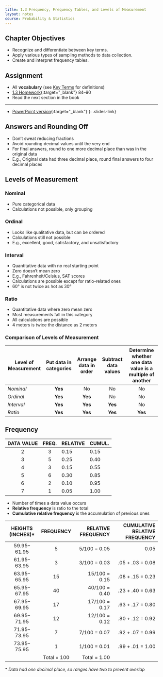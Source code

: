 ```yaml
---
title: 1.3 Frequency, Frequency Tables, and Levels of Measurement
layout: notes
course: Probability & Statistics
---
```


## Chapter Objectives

- Recognize and differentiate between key terms.
- Apply various types of sampling methods to data collection.
- Create and interpret frequency tables.

## Assignment

- All **vocabulary** (see [Key Terms](https://openstax.org/books/statistics/pages/1-key-terms) for definitions)
- [1.3 Homework](https://openstax.org/books/statistics/pages/1-homework#fs-idm8238960){:target="_blank"} 84–90
- Read the next section in the book

---

- [PowerPoint version](https://1drv.ms/p/c/c4097c61e06a2b97/EYaMcytRmPtMql5OuSTTozABQJWoLQ_XzY0PlMpfHYTkWQ?e=TsYBS6){:target="_blank"}
{: .slides-link}

## Answers and Rounding Off

- Don’t sweat reducing fractions
- Avoid rounding decimal values until the very end
- For final answers, round to one more decimal place than was in the original data
- E.g., Original data had three decimal place, round final answers to four decimal places

## Levels of Measurement

### Nominal

- Pure categorical data
- Calculations not possible, only grouping

### Ordinal

- Looks like qualitative data, but can be ordered
- Calculations still not possible
- E.g., excellent, good, satisfactory, and unsatisfactory

### Interval

- Quantitative data with no real starting point
- Zero doesn’t mean zero
- E.g., Fahrenheit/Celsius, SAT scores
- Calculations are possible except for ratio-related ones
- 60° is not twice as hot as 30°

### Ratio

- Quantitative data where zero mean zero
- Most measurements fall in this category
- All calculations are possible
- 4 meters is twice the distance as 2 meters

### Comparison of Levels of Measurement

| Level of Measurement | Put data in categories | Arrange data in order | Subtract data values | Determine whether one data value is a multiple of another |
| -------------------- | :--------------------: | :-------------------: | :------------------: | :-------------------------------------------------------: |
| _Nominal_            |        **Yes**         |          No           |          No          |                            No                             |
| _Ordinal_            |        **Yes**         |        **Yes**        |          No          |                            No                             |
| _Interval_           |        **Yes**         |        **Yes**        |       **Yes**        |                            No                             |
| _Ratio_              |        **Yes**         |        **Yes**        |       **Yes**        |                          **Yes**                          |

## Frequency

| DATA VALUE | FREQ. | RELATIVE | CUMUL. |
| :--------: | :---: | -------- | ------ |
|     2      |   3   | 0.15     | 0.15   |
|     3      |   5   | 0.25     | 0.40   |
|     4      |   3   | 0.15     | 0.55   |
|     5      |   6   | 0.30     | 0.85   |
|     6      |   2   | 0.10     | 0.95   |
|     7      |   1   | 0.05     | 1.00   |

- Number of times a data value occurs
- **Relative frequency** is ratio to the total
- **Cumulative relative frequency** is the accumulation of previous ones

| HEIGHTS (INCHES)* |  FREQUENCY  | RELATIVE FREQUENCY | CUMULATIVE RELATIVE FREQUENCY |
| :---------------: | :---------: | -----------------: | ----------------------------: |
|    59.95–61.95    |      5      |       5/100 = 0.05 |                          0.05 |
|    61.95–63.95    |      3      |       3/100 = 0.03 |              .05 + .03 = 0.08 |
|    63.95–65.95    |     15      |      15/100 = 0.15 |              .08 + .15 = 0.23 |
|    65.95–67.95    |     40      |      40/100 = 0.40 |              .23 + .40 = 0.63 |
|    67.95–69.95    |     17      |      17/100 = 0.17 |              .63 + .17 = 0.80 |
|    69.95–71.95    |     12      |      12/100 = 0.12 |              .80 + .12 = 0.92 |
|    71.95–73.95    |      7      |       7/100 = 0.07 |              .92 + .07 = 0.99 |
|    73.95–75.95    |      1      |       1/100 = 0.01 |              .99 + .01 = 1.00 |
|                   | Total = 100 |       Total = 1.00 |                               |

\* *Data had one decimal place, so ranges have two to prevent overlap*
